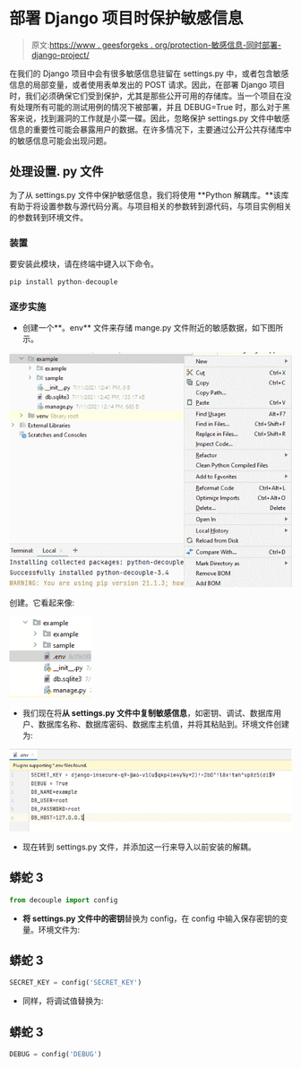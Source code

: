 # 部署 Django 项目时保护敏感信息

> 原文:[https://www . geesforgeks . org/protection-敏感信息-同时部署-django-project/](https://www.geeksforgeeks.org/protecting-sensitive-information-while-deploying-django-project/)

在我们的 Django 项目中会有很多敏感信息驻留在 settings.py 中，或者包含敏感信息的局部变量，或者使用表单发出的 POST 请求。因此，在部署 Django 项目时，我们必须确保它们受到保护，尤其是那些公开可用的存储库。当一个项目在没有处理所有可能的测试用例的情况下被部署，并且 DEBUG=True 时，那么对于黑客来说，找到漏洞的工作就是小菜一碟。因此，忽略保护 settings.py 文件中敏感信息的重要性可能会暴露用户的数据。在许多情况下，主要通过公开公共存储库中的敏感信息可能会出现问题。

## 处理设置. py 文件

为了从 settings.py 文件中保护敏感信息，我们将使用 **Python 解耦库。**该库有助于将设置参数与源代码分离。与项目相关的参数转到源代码，与项目实例相关的参数转到环境文件。

### 装置

要安装此模块，请在终端中键入以下命令。

```py
pip install python-decouple
```

### 逐步实施

*   创建一个**。env** 文件来存储 mange.py 文件附近的敏感数据，如下图所示。

![](img/92bc37679622488f7426e530f8c6f0b0.png)

创建。它看起来像:

![](img/4599f471c85a91bea0eff58e4aeb2653.png)

*   我们现在将**从 settings.py 文件中复制敏感信息**，如密钥、调试、数据库用户、数据库名称、数据库密码、数据库主机值，并将其粘贴到。环境文件创建为:

![](img/1ef81ec6a1386c2b17f791cccbc16d53.png)

*   现在转到 settings.py 文件，并添加这一行来导入以前安装的解耦。

## 蟒蛇 3

```py
from decouple import config
```

*   **将 settings.py 文件中的密钥**替换为 config，在 config 中输入保存密钥的变量。环境文件为:

## 蟒蛇 3

```py
SECRET_KEY = config('SECRET_KEY')
```

*   同样，将调试值替换为:

## 蟒蛇 3

```py
DEBUG = config('DEBUG')
```
